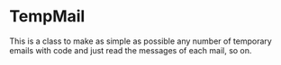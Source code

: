 # TempMail
This is a class to make as simple as possible any number of temporary emails with code and just read the messages of each mail, so on.
